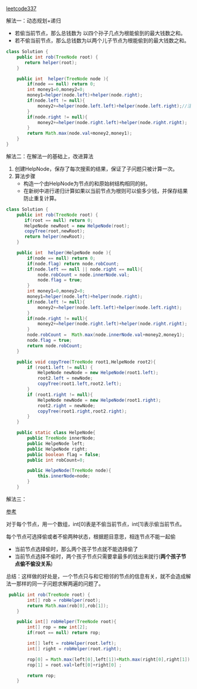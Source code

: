 [leetcode337](https://leetcode-cn.com/problems/house-robber-iii/)

解法一：动态规划+递归

* 若偷当前节点，那么总钱数为 以四个孙子几点为根能偷到的最大钱数之和。
* 若不偷当前节点，那么总钱数为以两个儿子节点为根能偷到的最大钱数之和。

```java
class Solution {
    public int rob(TreeNode root) {
       return helper(root);
    }

    public int  helper(TreeNode node ){
        if(node == null) return 0;
        int money1=0,money2=0;
        money1=helper(node.left)+helper(node.right);
        if(node.left != null){
            money2+=helper(node.left.left)+helper(node.left.right);//注意此处，写成了两个																		//left.right
        }
        if(node.right != null){
            money2+=helper(node.right.left)+helper(node.right.right);
        }
        return Math.max(node.val+money2,money1);
    }
}
```

解法二：在解法一的基础上，改进算法

1. 创建HelpNode，保存了每次搜索的结果，保证了子问题只被计算一次。
2. 算法步骤
   * 构造一个由HelpNode为节点的和原始树结构相同的树。
   * 在新树中进行递归计算如果以当前节点为根则可以偷多少钱，并保存结果防止重复计算。

```java
class Solution {
    public int rob(TreeNode root) {
       if(root == null) return 0;
       HelpeNode newRoot = new HelpeNode(root);
       copyTree(root,newRoot);
       return helper(newRoot);
    }

    public int  helper(HelpeNode node ){
        if(node == null) return 0;
        if(node.flag) return node.robCount;
        if(node.left == null || node.right == null){
            node.robCount = node.innerNode.val;
            node.flag = true;
        }
        int money1=0,money2=0;
        money1=helper(node.left)+helper(node.right);
        if(node.left != null){
            money2+=helper(node.left.left)+helper(node.left.right);
        }
        if(node.right != null){
            money2+=helper(node.right.left)+helper(node.right.right);
        }
        node.robCount =  Math.max(node.innerNode.val+money2,money1);
        node.flag = true;
        return node.robCount;
    }

    public void copyTree(TreeNode root1,HelpeNode root2){
        if (root1.left != null) {
            HelpeNode newNode = new HelpeNode(root1.left);
            root2.left = newNode;
            copyTree(root1.left,root2.left);
        }
        if (root1.right != null){
            HelpeNode newNode = new HelpeNode(root1.right);
            root2.right = newNode;
            copyTree(root1.right,root2.right);
        }
    }

    public static class HelpeNode{
        public TreeNode innerNode;
        public HelpeNode left;
        public HelpeNode right;
        public boolean flag = false;
        public int robCount=0;

        public HelpeNode(TreeNode node){
            this.innerNode=node;
        }
    }
```

解法三：

[参考](https://leetcode-cn.com/problems/house-robber-iii/solution/san-chong-fang-fa-jie-jue-shu-xing-dong-tai-gui-hu/)

对于每个节点，用一个数组，int[0]表是不偷当前节点，int[1]表示偷当前节点。

每个节点可选择偷或者不偷两种状态，根据题目意思，相连节点不能一起偷

* 当前节点选择偷时，那么两个孩子节点就不能选择偷了
* 当前节点选择不偷时，两个孩子节点只需要拿最多的钱出来就行(**两个孩子节点偷不偷没关系**)

总结：这样做的好处是，一个节点只与和它相邻的节点的信息有关，就不会造成解法一那样的同一子问题求解两遍的问题了。

```java 
 public int rob(TreeNode root) {
        int[] rob = robHelper(root);
        return Math.max(rob[0],rob[1]);
    }

    public int[] robHelper(TreeNode root){
        int[] rop = new int[2];
        if(root == null) return rop;

        int[] left = robHelper(root.left);
        int[] right = robHelper(root.right);

        rop[0] = Math.max(left[0],left[1])+Math.max(right[0],right[1]);
        rop[1] = root.val+left[0]+right[0] ;

        return rop;
    }
```